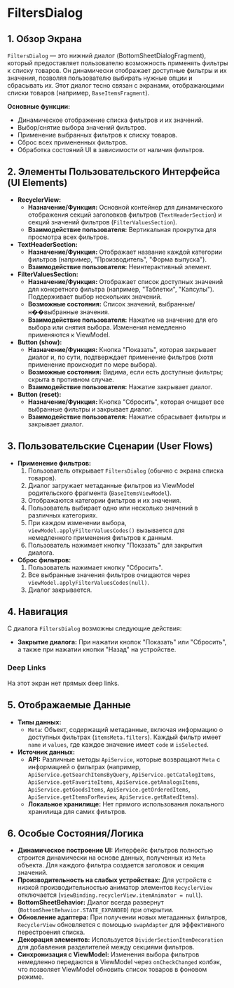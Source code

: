 # FiltersDialog

## 1. Обзор Экрана

`FiltersDialog` — это нижний диалог (BottomSheetDialogFragment), который предоставляет пользователю возможность применять фильтры к списку товаров. Он динамически отображает доступные фильтры и их значения, позволяя пользователю выбирать нужные опции и сбрасывать их. Этот диалог тесно связан с экранами, отображающими списки товаров (например, `BaseItemsFragment`).

**Основные функции:**
*   Динамическое отображение списка фильтров и их значений.
*   Выбор/снятие выбора значений фильтров.
*   Применение выбранных фильтров к списку товаров.
*   Сброс всех примененных фильтров.
*   Обработка состояний UI в зависимости от наличия фильтров.

## 2. Элементы Пользовательского Интерфейса (UI Elements)

*   **RecyclerView:**
    *   **Назначение/Функция:** Основной контейнер для динамического отображения секций заголовков фильтров (`TextHeaderSection`) и секций значений фильтров (`FilterValuesSection`).
    *   **Взаимодействие пользователя:** Вертикальная прокрутка для просмотра всех фильтров.
*   **TextHeaderSection:**
    *   **Назначение/Функция:** Отображает название каждой категории фильтров (например, "Производитель", "Форма выпуска").
    *   **Взаимодействие пользователя:** Неинтерактивный элемент.
*   **FilterValuesSection:**
    *   **Назначение/Функция:** Отображает список доступных значений для конкретного фильтра (например, "Таблетки", "Капсулы"). Поддерживает выбор нескольких значений.
    *   **Возможные состояния:** Список значений, выбранные/н��выбранные значения.
    *   **Взаимодействие пользователя:** Нажатие на значение для его выбора или снятия выбора. Изменения немедленно применяются к ViewModel.
*   **Button (show):**
    *   **Назначение/Функция:** Кнопка "Показать", которая закрывает диалог и, по сути, подтверждает применение фильтров (хотя применение происходит по мере выбора).
    *   **Возможные состояния:** Видима, если есть доступные фильтры; скрыта в противном случае.
    *   **Взаимодействие пользователя:** Нажатие закрывает диалог.
*   **Button (reset):**
    *   **Назначение/Функция:** Кнопка "Сбросить", которая очищает все выбранные фильтры и закрывает диалог.
    *   **Взаимодействие пользователя:** Нажатие сбрасывает фильтры и закрывает диалог.

## 3. Пользовательские Сценарии (User Flows)

*   **Применение фильтров:**
    1.  Пользователь открывает `FiltersDialog` (обычно с экрана списка товаров).
    2.  Диалог загружает метаданные фильтров из ViewModel родительского фрагмента (`BaseItemsViewModel`).
    3.  Отображаются категории фильтров и их значения.
    4.  Пользователь выбирает одно или несколько значений в различных категориях.
    5.  При каждом изменении выбора, `viewModel.applyFilterValuesCodes()` вызывается для немедленного применения фильтров к данным.
    6.  Пользователь нажимает кнопку "Показать" для закрытия диалога.
*   **Сброс фильтров:**
    1.  Пользователь нажимает кнопку "Сбросить".
    2.  Все выбранные значения фильтров очищаются через `viewModel.applyFilterValuesCodes(null)`.
    3.  Диалог закрывается.

## 4. Навигация

С диалога `FiltersDialog` возможны следующие действия:

*   **Закрытие диалога:** При нажатии кнопок "Показать" или "Сбросить", а также при нажатии кнопки "Назад" на устройстве.

### Deep Links

На этот экран нет прямых deep links.

## 5. Отображаемые Данные

*   **Типы данных:**
    *   `Meta`: Объект, содержащий метаданные, включая информацию о доступных фильтрах (`itemsMeta.filters`). Каждый фильтр имеет `name` и `values`, где каждое значение имеет `code` и `isSelected`.
*   **Источник данных:**
    *   **API:** Различные методы `ApiService`, которые возвращают `Meta` с информацией о фильтрах (например, `ApiService.getSearchItemsByQuery`, `ApiService.getCatalogItems`, `ApiService.getFavoriteItems`, `ApiService.getAnalogsItems`, `ApiService.getGoodsItems`, `ApiService.getOrderedItems`, `ApiService.getItemsForReview`, `ApiService.getRatedItems`).
    *   **Локальное хранилище:** Нет прямого использования локального хранилища для самих фильтров.

## 6. Особые Состояния/Логика

*   **Динамическое построение UI:** Интерфейс фильтров полностью строится динамически на основе данных, полученных из `Meta` объекта. Для каждого фильтра создается заголовок и секция значений.
*   **Производительность на слабых устройствах:** Для устройств с низкой производительностью аниматор элементов `RecyclerView` отключается (`viewBinding.recyclerView.itemAnimator = null`).
*   **BottomSheetBehavior:** Диалог всегда развернут (`BottomSheetBehavior.STATE_EXPANDED`) при открытии.
*   **Обновление адаптера:** При получении новых метаданных фильтров, `RecyclerView` обновляется с помощью `swapAdapter` для эффективного перестроения списка.
*   **Декорация элементов:** Используется `DividerSectionItemDecoration` для добавления разделителей между секциями фильтров.
*   **Синхронизация с ViewModel:** Изменения выбора фильтров немедленно передаются в ViewModel через `onCheckChanged` колбэк, что позволяет ViewModel обновить список товаров в фоновом режиме.